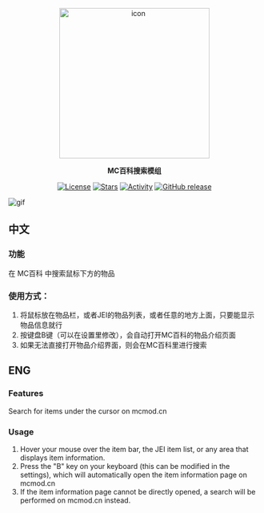 <p align="center"><img src="https://cdn.jsdelivr.net/gh/bling-yshs/search-on-mcmod@master/backup-resources/logo.png" width="300" alt="icon" /></p>
<p align="center"><b>MC百科搜索模组</b></p>
<p align="center">
  <a href="https://www.gnu.org/licenses/gpl-3.0.html"><img src="https://img.shields.io/github/license/bling-yshs/search-on-mcmod" alt="License"></a>
  <a href="https://github.com/bling-yshs/search-on-mcmod"><img src="https://img.shields.io/github/stars/bling-yshs/search-on-mcmod?style=flat" alt="Stars"></a>
  <a href="https://github.com/badges/shields/pulse"><img src="https://img.shields.io/github/commit-activity/m/bling-yshs/search-on-mcmod" alt="Activity"/></a>
  <a href="https://github.com/bling-yshs/search-on-mcmod/releases"><img src="https://img.shields.io/github/v/release/bling-yshs/search-on-mcmod" alt="GitHub release"></a>
</p>

![gif](https://cdn.jsdelivr.net/gh/bling-yshs/ys-image-host@main/img/202501200058745.gif)

## 中文

### 功能

在 MC百科 中搜索鼠标下方的物品

### 使用方式：

1. 将鼠标放在物品栏，或者JEI的物品列表，或者任意的地方上面，只要能显示物品信息就行
2. 按键盘B键（可以在设置里修改），会自动打开MC百科的物品介绍页面
3. 如果无法直接打开物品介绍界面，则会在MC百科里进行搜索

## ENG

### Features

Search for items under the cursor on mcmod.cn

### Usage

1. Hover your mouse over the item bar, the JEI item list, or any area that displays item information.
2. Press the "B" key on your keyboard (this can be modified in the settings), which will automatically open the item
   information page on mcmod.cn
3. If the item information page cannot be directly opened, a search will be performed on mcmod.cn instead.

